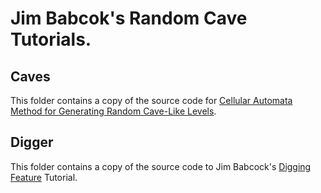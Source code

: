 # Jim Babcok's Random Cave Tutorials.

## Caves

This folder contains a copy of the source code for [Cellular Automata Method for Generating Random Cave-Like Levels](http://www.jimrandomh.org/rldev/caves.html).

## Digger

This folder contains a copy of the source code to Jim Babcock's [Digging Feature](http://www.jimrandomh.org/rldev/digging_features/index.html) Tutorial.